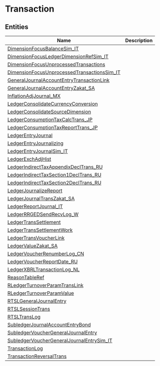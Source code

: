 
# Transaction


## Entities

|Name|Description|
|---|---|
|[DimensionFocusBalanceSim_IT](DimensionFocusBalanceSim_IT.cdm.json)||
|[DimensionFocusLedgerDimensionRefSim_IT](DimensionFocusLedgerDimensionRefSim_IT.cdm.json)||
|[DimensionFocusUnprocessedTransactions](DimensionFocusUnprocessedTransactions.cdm.json)||
|[DimensionFocusUnprocessedTransactionsSim_IT](DimensionFocusUnprocessedTransactionsSim_IT.cdm.json)||
|[GeneralJournalAccountEntryTransactionLink](GeneralJournalAccountEntryTransactionLink.cdm.json)||
|[GeneralJournalAccountEntryZakat_SA](GeneralJournalAccountEntryZakat_SA.cdm.json)||
|[InflationAdjJournal_MX](InflationAdjJournal_MX.cdm.json)||
|[LedgerConsolidateCurrencyConversion](LedgerConsolidateCurrencyConversion.cdm.json)||
|[LedgerConsolidateSourceDimension](LedgerConsolidateSourceDimension.cdm.json)||
|[LedgerConsumptionTaxCalcTrans_JP](LedgerConsumptionTaxCalcTrans_JP.cdm.json)||
|[LedgerConsumptionTaxReportTrans_JP](LedgerConsumptionTaxReportTrans_JP.cdm.json)||
|[LedgerEntryJournal](LedgerEntryJournal.cdm.json)||
|[LedgerEntryJournalizing](LedgerEntryJournalizing.cdm.json)||
|[LedgerEntryJournalSim_IT](LedgerEntryJournalSim_IT.cdm.json)||
|[LedgerExchAdjHist](LedgerExchAdjHist.cdm.json)||
|[LedgerIndirectTaxAppendixDeclTrans_RU](LedgerIndirectTaxAppendixDeclTrans_RU.cdm.json)||
|[LedgerIndirectTaxSection1DeclTrans_RU](LedgerIndirectTaxSection1DeclTrans_RU.cdm.json)||
|[LedgerIndirectTaxSection2DeclTrans_RU](LedgerIndirectTaxSection2DeclTrans_RU.cdm.json)||
|[LedgerJournalizeReport](LedgerJournalizeReport.cdm.json)||
|[LedgerJournalTransZakat_SA](LedgerJournalTransZakat_SA.cdm.json)||
|[LedgerReportJournal_IT](LedgerReportJournal_IT.cdm.json)||
|[LedgerRRGEDSendRecvLog_W](LedgerRRGEDSendRecvLog_W.cdm.json)||
|[LedgerTransSettlement](LedgerTransSettlement.cdm.json)||
|[LedgerTransSettlementWork](LedgerTransSettlementWork.cdm.json)||
|[LedgerTransVoucherLink](LedgerTransVoucherLink.cdm.json)||
|[LedgerValueZakat_SA](LedgerValueZakat_SA.cdm.json)||
|[LedgerVoucherRenumberLog_CN](LedgerVoucherRenumberLog_CN.cdm.json)||
|[LedgerVoucherReportDate_RU](LedgerVoucherReportDate_RU.cdm.json)||
|[LedgerXBRLTransactionLog_NL](LedgerXBRLTransactionLog_NL.cdm.json)||
|[ReasonTableRef](ReasonTableRef.cdm.json)||
|[RLedgerTurnoverParamTransLink](RLedgerTurnoverParamTransLink.cdm.json)||
|[RLedgerTurnoverParamValue](RLedgerTurnoverParamValue.cdm.json)||
|[RTSLGeneralJournalEntry](RTSLGeneralJournalEntry.cdm.json)||
|[RTSLSessionTrans](RTSLSessionTrans.cdm.json)||
|[RTSLTransLog](RTSLTransLog.cdm.json)||
|[SubledgerJournalAccountEntryBond](SubledgerJournalAccountEntryBond.cdm.json)||
|[SubledgerVoucherGeneralJournalEntry](SubledgerVoucherGeneralJournalEntry.cdm.json)||
|[SubledgerVoucherGeneralJournalEntrySim_IT](SubledgerVoucherGeneralJournalEntrySim_IT.cdm.json)||
|[TransactionLog](TransactionLog.cdm.json)||
|[TransactionReversalTrans](TransactionReversalTrans.cdm.json)||
